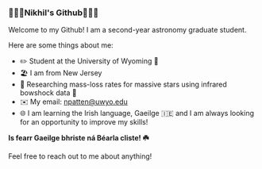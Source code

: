 ### 🦧🦍🦜Nikhil's Github🦜🦍🦧

Welcome to my Github! I am a second-year astronomy graduate student.

Here are some things about me:

- ✏️ Student at the University of Wyoming 🤠
- 🏖️ I am from New Jersey
- 🔭 Researching mass-loss rates for massive stars using infrared bowshock data 🌟
- ✉️ My email: npatten@uwyo.edu
- 🌐 I am learning the Irish language, Gaeilge 🇮🇪 and I am always looking for an opportunity to improve my skills!

**Is fearr Gaeilge bhriste ná Béarla cliste! ☘️**

Feel free to reach out to me about anything!
